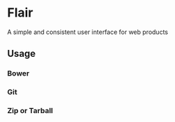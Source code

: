 Flair
=====

A simple and consistent user interface for web products

Usage
-----

### Bower

### Git

### Zip or Tarball